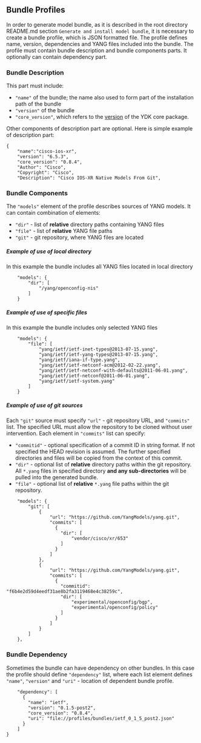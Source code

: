 ## Bundle Profiles

In order to generate model bundle, as it is described in the root directory README.md section `Generate and install model bundle`, it is necessary to create a bundle profile, which is JSON formatted file. The profile defines name, version, dependencies and YANG files included into the bundle. The profile must contain bundle description and bundle components parts. It optionally can contain dependency part.

### Bundle Description

This part must include:
- `"name"` of the bundle; the name also used to form part of the installation path of the bundle
- `"version"` of the bundle
- `"core_version"`, which refers to the [version](https://github.com/CiscoDevNet/ydk-gen/releases) of the YDK core package.

Other components of description part are optional. Here is simple example of description part:

```
{
    "name":"cisco-ios-xr",
    "version": "6.5.3",
    "core_version": "0.8.4",
    "Author": "Cisco",
    "Copyright": "Cisco",
    "Description": "Cisco IOS-XR Native Models From Git",
```

### Bundle Components

The `"models"` element of the profile describes sources of YANG models. It can contain combination of elements:
- `"dir"` - list of **relative** directory paths containing YANG files
- `"file"` - list of **relative** YANG file paths
- `"git"` - git repository, where YANG files are located

##### Example of use of local directory

In this example the bundle includes all YANG files located in local directory

```
    "models": {
        "dir": [
            "/yang/openconfig-nis"
        ]
    }
```

##### Example of use of specific files

In this example the bundle includes only selected YANG files

```
    "models": {
        "file": [
            "yang/ietf/ietf-inet-types@2013-07-15.yang",
            "yang/ietf/ietf-yang-types@2013-07-15.yang",
            "yang/ietf/iana-if-type.yang",
            "yang/ietf/ietf-netconf-acm@2012-02-22.yang",
            "yang/ietf/ietf-netconf-with-defaults@2011-06-01.yang",
            "yang/ietf/ietf-netconf@2011-06-01.yang",
            "yang/ietf/ietf-system.yang"
        ]
    }
```

##### Example of use of git sources

Each `"git"` source must specify `"url"` - git repository URL, and `"commits"` list. The specified URL must allow the repository
to be cloned without user intervention. Each element in `"commits"` list can specify:

- `"commitid"` - optional specification of a commit ID in string format. If not specified the HEAD revision is assumed. 
The further specified directories and files will be copied from the context of this commit.
- `"dir"` - optional list of **relative** directory paths within the git repository.
All `*.yang` files in specified directory **and any sub-directories** will be pulled into the generated bundle.
- `"file"` - optional list of **relative** `*.yang` file paths within the git repository.

```
    "models": {
        "git": [
            {
                "url": "https://github.com/YangModels/yang.git",
                "commits": [
                  {
                    "dir": [
                        "vendor/cisco/xr/653"
                    ]
                  }
                ]
            },
            {
                "url": "https://github.com/YangModels/yang.git",
                "commits": [
                  {
                    "commitid": "f6b4e2d59d4eedf31ae8b2fa3119468e4c38259c",
                    "dir": [
                        "experimental/openconfig/bgp",
                        "experimental/openconfig/policy"
                    ]
                  }
                ]
            }
        ]
    },
```

### Bundle Dependency

Sometimes the bundle can have dependency on other bundles. In this case the profile should define `"dependency"` list, where each list element defines  `"name"`, `"version"` and `"uri"` - location of dependent bundle profile.

```
    "dependency": [
      {
        "name": "ietf",
        "version": "0.1.5-post2",
        "core_version": "0.8.4",
        "uri": "file://profiles/bundles/ietf_0_1_5_post2.json"
      }
    ]
}
```

